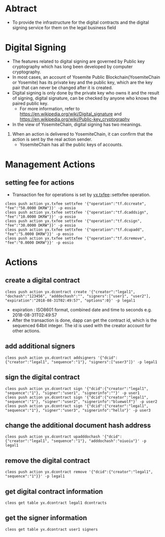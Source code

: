 # Abtract
* To provide the infrastructure for the digital contracts and the digital signing service for them on the legal business field

# Digital Signing
* The features related to digital signing are governed by Public key cryptography which has long been developed by computer cryptography.
* In most cases, an account of Yosemite Public Blockchain(YosemiteChain or Yosemite) has its private key and the public key, which are the key pair that can never be changed after it is created.
* Digital signing is only done by the private key who owns it and the result of signing, digital signature, can be checked by anyone who knows the paired public key.
   * For more information, refer to https://en.wikipedia.org/wiki/Digital_signature and https://en.wikipedia.org/wiki/Public-key_cryptography
* In the view of YosemiteChain, digital signing has two meanings.
1. When an action is delivered to YosemiteChain, it can confirm that the action is sent by the real action sender.
   * YosemiteChain has all the public keys of accounts.


# Management Actions

## setting fee for actions
* Transaction fee for operations is set by [yx.txfee](../../contracts/yx.txfee/)::settxfee operation.
```
cleos push action yx.txfee settxfee '{"operation":"tf.dccreate", "fee":"50.0000 DKRW"}}' -p eosio
cleos push action yx.txfee settxfee '{"operation":"tf.dcaddsign", "fee":"10.0000 DKRW"}}' -p eosio
cleos push action yx.txfee settxfee '{"operation":"tf.dcsign", "fee":"30.0000 DKRW"}}' -p eosio
cleos push action yx.txfee settxfee '{"operation":"tf.dcupadd", "fee":"5.0000 DKRW"}}' -p eosio
cleos push action yx.txfee settxfee '{"operation":"tf.dcremove", "fee":"0.0000 DKRW"}}' -p eosio
```


# Actions

## create a digital contract
```
cleos push action yx.dcontract create '{"creator":"legal1", "dochash":"123456", "adddochash":"", "signers":["user1", "user2"], "expiration":"2018-08-31T02:49:57", "options":0}' -p legal1
```
* expiration : ISO8601 format, combined date and time to seconds e.g. 2018-08-31T02:49:57
* After the transaction is done, dapp can get the contract id, which is the sequenced 64bit integer. The id is used with the creator account for other actions.

## add additional signers
```
cleos push action yx.dcontract addsigners '{"dcid":{"creator":"legal1", "sequence":"1"}, "signers":["user3"]}' -p legal1
```

## sign the digital contract
```
cleos push action yx.dcontract sign '{"dcid":{"creator":"legal1", "sequence":"1"}, "signer":"user1", "signerinfo":""}' -p user1
cleos push action yx.dcontract sign '{"dcid":{"creator":"legal1", "sequence":"1"}, "signer":"user2", "signerinfo":"bluewolf"}' -p user2
cleos push action yx.dcontract sign '{"dcid":{"creator":"legal1", "sequence":"1"}, "signer":"user3", "signerinfo":"hello"}' -p user3
```

## change the additional document hash address
```
cleos push action yx.dcontract upadddochash '{"dcid":{"creator":"legal1", "sequence":"1"}, "adddochash":"oiuoiu"}' -p legal1
```

## remove the digital contract
```
cleos push action yx.dcontract remove '{"dcid":{"creator":"legal1", "sequence":"1"}}' -p legal1
```

## get digital contract information
```
cleos get table yx.dcontract legal1 dcontracts
```

## get the signer information
```
cleos get table yx.dcontract user1 signers
```